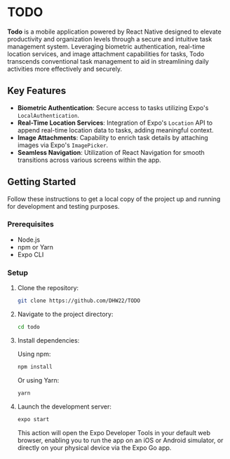 # TODO

**Todo** is a mobile application powered by React Native designed to elevate productivity and organization levels through a secure and intuitive task management system. Leveraging biometric authentication, real-time location services, and image attachment capabilities for tasks, Todo transcends conventional task management to aid in streamlining daily activities more effectively and securely.

## Key Features

- **Biometric Authentication**: Secure access to tasks utilizing Expo's `LocalAuthentication`.
- **Real-Time Location Services**: Integration of Expo's `Location` API to append real-time location data to tasks, adding meaningful context.
- **Image Attachments**: Capability to enrich task details by attaching images via Expo's `ImagePicker`.
- **Seamless Navigation**: Utilization of React Navigation for smooth transitions across various screens within the app.

## Getting Started

Follow these instructions to get a local copy of the project up and running for development and testing purposes.

### Prerequisites

- Node.js
- npm or Yarn
- Expo CLI

### Setup

1. Clone the repository:

    ```sh
    git clone https://github.com/DHW22/TODO
    ```

2. Navigate to the project directory:

    ```sh
    cd todo
    ```

3. Install dependencies:

    Using npm:

    ```sh
    npm install
    ```

    Or using Yarn:

    ```sh
    yarn
    ```

4. Launch the development server:

    ```sh
    expo start
    ```

    This action will open the Expo Developer Tools in your default web browser, enabling you to run the app on an iOS or Android simulator, or directly on your physical device via the Expo Go app.


